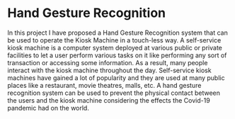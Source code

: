 # Hand Gesture Recognition
In this project I have proposed a Hand Gesture Recognition system that can be used to operate the Kiosk Machine in a touch-less way. A self-service kiosk machine is a computer system deployed at various public or private facilities to let a user perform various tasks on it like performing any sort of transaction or accessing some information. As a result, many people interact with the kiosk machine throughout the day. Self-service kiosk machines have gained a lot of popularity and they are used at many public places like a restaurant, movie theatres, malls, etc. A hand gesture recognition system can be used to prevent the physical contact between the users and the kiosk machine considering the effects the Covid-19 pandemic had on the world.
